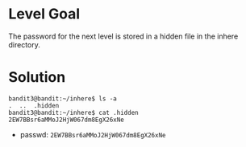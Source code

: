 # Level Goal
The password for the next level is stored in a hidden file in the inhere directory.

# Solution
```shell
bandit3@bandit:~/inhere$ ls -a
.  ..  .hidden
bandit3@bandit:~/inhere$ cat .hidden
2EW7BBsr6aMMoJ2HjW067dm8EgX26xNe
```

- passwd: `2EW7BBsr6aMMoJ2HjW067dm8EgX26xNe`